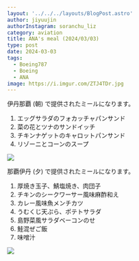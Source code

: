 ```yaml
---
layout: '../../../layouts/BlogPost.astro'
author: jiyuujin
authorInstagram: soranchu_liz
category: aviation
title: ANA's meal (2024/03/03)
type: post
date: 2024-03-03
tags:
  - Boeing787
  - Boeing
  - ANA
image: https://i.imgur.com/ZTJ4TDr.jpg
---
```


伊丹那覇 (朝) で提供されたミールになります。

1. エッグサラダのフォカッチャパンサンド
2. 菜の花とツナのサンドイッチ
3. チキンナゲットのキャロットパンサンド
4. リゾーニとコーンのスープ

![](/assets/img/20240303/kinaishoku_1.JPG)

那覇伊丹 (夕) で提供されたミールになります。

1. 厚焼き玉子、鯖塩焼き、肉団子
2. チキンのシークワーサー風味麻酢和え
3. カレー風味魚メンチカツ
4. うむくじ天ぷら、ポテトサラダ
5. 島野菜風サラダベーコンのせ
6. 鮭混ぜご飯
7. 味噌汁

![](/assets/img/20240303/kinaishoku_2.JPG)
